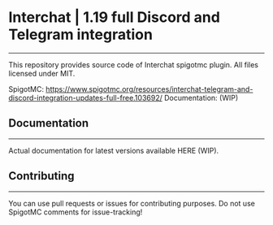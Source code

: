 # Interchat | 1.19 full Discord and Telegram integration

---

This repository provides source code of Interchat spigotmc plugin.
All files licensed under MIT.

SpigotMC: https://www.spigotmc.org/resources/interchat-telegram-and-discord-integration-updates-full-free.103692/
Documentation: (WIP)

## Documentation

---

Actual documentation for latest versions available HERE (WIP).

## Contributing

---

You can use pull requests or issues for contributing purposes.
Do not use SpigotMC comments for issue-tracking!
